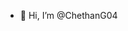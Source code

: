 - 👋 Hi, I’m @ChethanG04

<!---
ChethanG04/ChethanG04 is a ✨ special ✨ repository because its `README.md` (this file) appears on your GitHub profile.
You can click the Preview link to take a look at your changes.
--->
